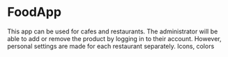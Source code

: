 # FoodApp
This app can be used for cafes and restaurants. The administrator will be able to add or remove the product by logging in to their account.
However, personal settings are made for each restaurant separately. Icons, colors
